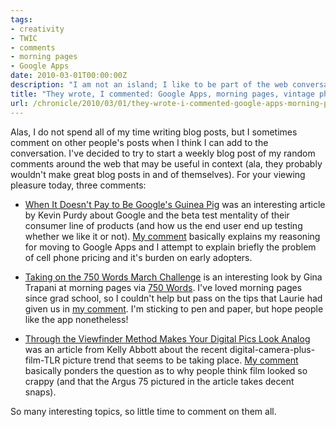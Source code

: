 ```yaml
---
tags:
- creativity
- TWIC
- comments
- morning pages
- Google Apps
date: 2010-03-01T00:00:00Z
description: "I am not an island; I like to be part of the web conversation."
title: "They wrote, I commented: Google Apps, morning pages, vintage photos"
url: /chronicle/2010/03/01/they-wrote-i-commented-google-apps-morning-pages-vintage-photos/
---
```


Alas, I do not spend all of my time writing blog posts, but I sometimes comment on other people's posts when I think I can add to the conversation. I've decided to try to start a weekly blog post of my random comments around the web that may be useful in context (ala, they probably wouldn't make great blog posts in and of themselves).  For your viewing pleasure today, three comments:


* <a href="http://lifehacker.com/5478087/when-it-doesnt-pay-to-be-googles-guinea-pig">When It Doesn't Pay to Be Google's Guinea Pig</a> was an interesting article by Kevin Purdy about Google and the beta test mentality of their consumer line of products (and how us the end user end up testing whether we like it or not).  <a href="http://lifehacker.com/comment/19728627/">My comment</a> basically explains my reasoning for moving to Google Apps and I attempt to explain briefly the problem of cell phone pricing and it's burden on early adopters.

* <a href="%20http://smarterware.org/5359/taking-on-the-750-words-march-challenge">Taking on the 750 Words March Challenge</a> is an interesting look by Gina Trapani at morning pages via <a href="http://750words.com/">750 Words</a>. I've loved morning pages since grad school, so I couldn't help but pass on the tips that Laurie had given us in <a href="http://smarterware.org/5359/taking-on-the-750-words-march-challenge#comment-1969">my comment</a>. I'm sticking to pen and paper, but hope people like the app nonetheless!

* <a href="http://lifehacker.com/5470896/through-the-viewfinder-method-makes-your-digital-pics-look-analog">Through the Viewfinder Method Makes Your Digital Pics Look Analog</a> was an article from Kelly Abbott about the recent digital-camera-plus-film-TLR picture trend that seems to be taking place.  <a href="http://lifehacker.com/comment/19413340/">My comment</a> basically ponders the question as to why people think film looked so crappy (and that the Argus 75 pictured in the article takes decent snaps).

So many interesting topics, so little time to comment on them all.

